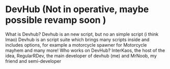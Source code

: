 # DevHub (Not in operative, maybe possible revamp soon )
What is Devhub?
Devhub is an new script, but no an simple script (i think lmao)
Devhub is an script suite which brings many scripts inside and includes options, for example a motorcycle spawner for Motorcycle mayhem and many more!
Who works on DevHub? InterKaos, the host of the idea, RegularRDev, the main developer of devhub (me) and MrNoob, my friend and semi-developer

